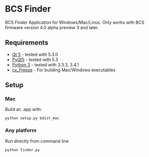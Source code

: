 BCS Finder
==========

BCS Finder Application for Windows/Mac/Linux.  Only works with BCS firmware version 4.0 alpha preview 3 and later.

## Requirements
  * [Qt 5][qt5] - tested with 5.3.0
  * [PyQt5][pyqt5] - tested with 5.3
  * [Python 3][python] - tested with 3.3.3, 3.4.1
  * [cx_Freeze][cxFreeze] - For building Mac/Windows executables

## Setup

### Mac
  Build an .app with:
    
    python setup.py bdist_mac

### Any platform
  Run directly from command line
    
    python finder.py


[qt5]: http://qt-project.org/downloads "Qt Project"
[pyqt5]: http://www.riverbankcomputing.co.uk/software/pyqt/download5 "PyQt5"
[python]: http://www.python.org "Python"
[cxFreeze]: http://cx-freeze.readthedocs.org/en/latest/ "cx_Freeze"
